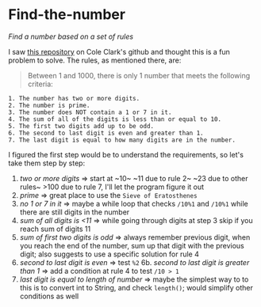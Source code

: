 # Find-the-number
_Find a number based on a set of rules_

I saw [this repository](https://github.com/colemclark1/Whats-My-Number) on Cole Clark's github and thought this is a fun problem to solve. The rules, as mentioned there, are:

> Between 1 and 1000, there is only 1 number that meets the following criteria:

    
    1. The number has two or more digits.
    2. The number is prime.
    3. The number does NOT contain a 1 or 7 in it.
    4. The sum of all of the digits is less than or equal to 10.
    5. The first two digits add up to be odd.
    6. The second to last digit is even and greater than 1.
    7. The last digit is equal to how many digits are in the number.

I figured the first step would be to understand the requirements, so let's take them step by step:

1. _two or more digits_ => start at ~10~ ~11 due to rule 2~ ~23 due to other rules~ >100 due to rule 7, I'll let the program figure it out
2. _prime_ => great place to use the `Sieve of Eratosthenes` 
3. _no 1 or 7 in it_ => maybe a while loop that checks `/10%1` and `/10%1` while there are still digits in the number
4. _sum of all digits is <11_ => while going through digits at step 3 skip if you reach sum of digits 11
5. _sum of first two digits is odd_ => always remember previous digit, when you reach the end of the number, sum up that digit with the previous digit; also suggests to use a specific solution for rule 4
6. _second to last digit is even_ => test `%2`
6b. _second to last digit is greater than 1_ => add a condition at rule 4 to test `/10 > 1`
7. _last digit is equal to length of number_ => maybe the simplest way to to this is to convert int to String, and check `length()`; would simplify other conditions as well
